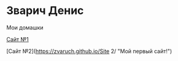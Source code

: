 # Зварич Денис

Мои домашки

[Сайт №1](https://zvaruch.github.io/Site "Мой первый сайт!")

[Сайт №2](https://zvaruch.github.io/Site 2/ "Мой первый сайт!")
